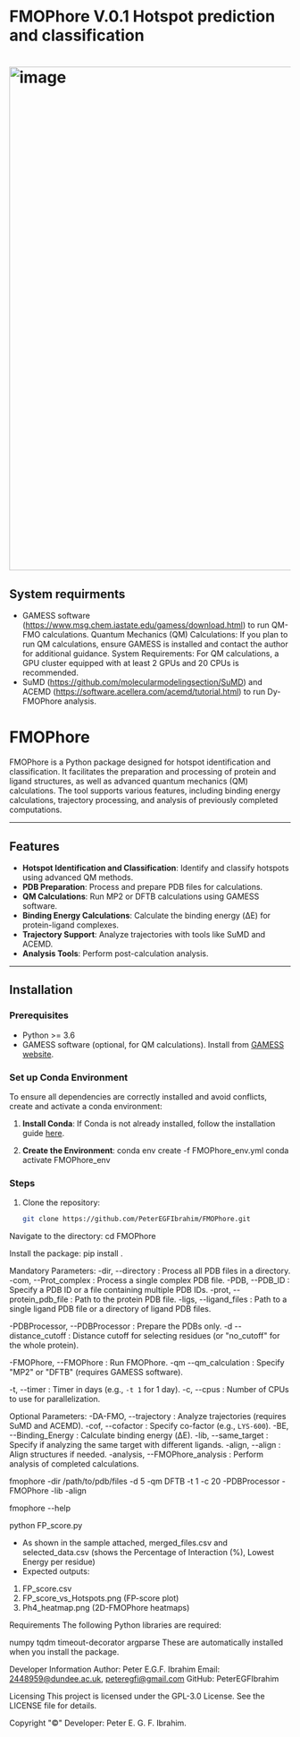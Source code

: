 # FMOPhore V.0.1 Hotspot prediction and classification

# <img width="900" alt="image" align="center" src="https://github.com/user-attachments/assets/4a3fbc8c-fd40-4b96-a621-dd14d669c0a3">

##   System requirments
- GAMESS software (https://www.msg.chem.iastate.edu/gamess/download.html) to run QM-FMO calculations.
	Quantum Mechanics (QM) Calculations: If you plan to run QM calculations, ensure GAMESS is installed and contact the author for additional guidance.
	System Requirements: For QM calculations, a GPU cluster equipped with at least 2 GPUs and 20 CPUs is recommended.
- SuMD (https://github.com/molecularmodelingsection/SuMD) and ACEMD (https://software.acellera.com/acemd/tutorial.html) to run Dy-FMOPhore analysis.

# FMOPhore

FMOPhore is a Python package designed for hotspot identification and classification. It facilitates the preparation and processing of protein and ligand structures, as well as advanced quantum mechanics (QM) calculations. The tool supports various features, including binding energy calculations, trajectory processing, and analysis of previously completed computations.

---

## Features

- **Hotspot Identification and Classification**: Identify and classify hotspots using advanced QM methods.
- **PDB Preparation**: Process and prepare PDB files for calculations.
- **QM Calculations**: Run MP2 or DFTB calculations using GAMESS software.
- **Binding Energy Calculations**: Calculate the binding energy (ΔE) for protein-ligand complexes.
- **Trajectory Support**: Analyze trajectories with tools like SuMD and ACEMD.
- **Analysis Tools**: Perform post-calculation analysis.

---

## Installation

### Prerequisites

- Python >= 3.6
- GAMESS software (optional, for QM calculations). Install from [GAMESS website](https://www.msg.chem.iastate.edu/gamess/download.html).

### Set up Conda Environment

To ensure all dependencies are correctly installed and avoid conflicts, create and activate a conda environment:

1. **Install Conda**: If Conda is not already installed, follow the installation guide [here](https://docs.conda.io/en/latest/miniconda.html).

2. **Create the Environment**:
   conda env create -f FMOPhore_env.yml
   conda activate FMOPhore_env

### Steps

1. Clone the repository:
   ```bash
   git clone https://github.com/PeterEGFIbrahim/FMOPhore.git

Navigate to the directory:
cd FMOPhore

Install the package:
pip install .

Mandatory Parameters:
-dir,       --directory             : Process all PDB files in a directory.
-com,       --Prot_complex          : Process a single complex PDB file.
-PDB,       --PDB_ID                : Specify a PDB ID or a file containing multiple PDB IDs.
-prot,      --protein_pdb_file      : Path to the protein PDB file.
-ligs,      --ligand_files          : Path to a single ligand PDB file or a directory of ligand PDB files.

-PDBProcessor, --PDBProcessor       : Prepare the PDBs only.
    -d         --distance_cutoff    : Distance cutoff for selecting residues (or "no_cutoff" for the whole protein).

-FMOPhore, --FMOPhore               : Run FMOPhore.
    -qm       --qm_calculation      : Specify "MP2" or "DFTB" (requires GAMESS software).

-t,         --timer                 : Timer in days (e.g., `-t 1` for 1 day).
-c,         --cpus                  : Number of CPUs to use for parallelization.

Optional Parameters:
-DA-FMO,    --trajectory            : Analyze trajectories (requires SuMD and ACEMD).
-cof,       --cofactor              : Specify co-factor (e.g., `LYS-600`).
-BE,        --Binding_Energy        : Calculate binding energy (ΔE).
-lib,       --same_target           : Specify if analyzing the same target with different ligands.
-align,     --align                 : Align structures if needed.
-analysis,  --FMOPhore_analysis     : Perform analysis of completed calculations.

fmophore -dir /path/to/pdb/files -d 5 -qm DFTB -t 1 -c 20 -PDBProcessor -FMOPhore -lib -align 

fmophore --help


python FP_score.py

- As shown in the sample attached, merged_files.csv and selected_data.csv (shows the Percentage of Interaction (%), Lowest Energy per residue)
- Expected outputs:
 1. FP_score.csv 
 2. FP_score_vs_Hotspots.png (FP-score plot)
 3. Ph4_heatmap.png (2D-FMOPhore heatmaps)

Requirements
The following Python libraries are required:

numpy
tqdm
timeout-decorator
argparse
These are automatically installed when you install the package.

Developer Information
Author: Peter E.G.F. Ibrahim
Email: 2448959@dundee.ac.uk, peteregfi@gmail.com
GitHub: PeterEGFIbrahim

Licensing
This project is licensed under the GPL-3.0 License. See the LICENSE file for details.
    
Copyright "©" Developer: Peter E. G. F. Ibrahim.
